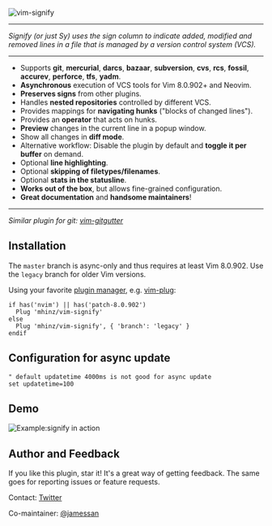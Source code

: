 ![vim-signify](https://raw.githubusercontent.com/mhinz/vim-signify/master/pictures/signify-logo.png)

---

_Signify (or just Sy) uses the sign column to indicate added, modified and
removed lines in a file that is managed by a version control system (VCS)._

---

- Supports **git**, **mercurial**, **darcs**, **bazaar**, **subversion**,
  **cvs**, **rcs**, **fossil**, **accurev**, **perforce**, **tfs**, **yadm**.
- **Asynchronous** execution of VCS tools for Vim 8.0.902+ and Neovim.
- **Preserves signs** from other plugins.
- Handles **nested repositories** controlled by different VCS.
- Provides mappings for **navigating hunks** ("blocks of changed lines").
- Provides an **operator** that acts on hunks.
- **Preview** changes in the current line in a popup window.
- Show all changes in **diff mode**.
- Alternative workflow: Disable the plugin by default and **toggle it per
  buffer** on demand.
- Optional **line highlighting**.
- Optional **skipping of filetypes/filenames**.
- Optional **stats in the statusline**.
- **Works out of the box**, but allows fine-grained configuration.
- **Great documentation** and **handsome maintainers**!

---

_Similar plugin for git: [vim-gitgutter](https://github.com/airblade/vim-gitgutter)_

## Installation

The `master` branch is async-only and thus requires at least Vim 8.0.902. Use
the `legacy` branch for older Vim versions.

Using your favorite [plugin
manager](https://github.com/mhinz/vim-galore#managing-plugins), e.g.
[vim-plug](https://github.com/junegunn/vim-plug):

```vim
if has('nvim') || has('patch-8.0.902')
  Plug 'mhinz/vim-signify'
else
  Plug 'mhinz/vim-signify', { 'branch': 'legacy' }
endif
```

## Configuration for async update
```vim
" default updatetime 4000ms is not good for async update
set updatetime=100
```

## Demo

![Example:signify in action](https://raw.githubusercontent.com/mhinz/vim-signify/master/pictures/signify-demo.gif)

## Author and Feedback

If you like this plugin, star it! It's a great way of getting feedback. The same
goes for reporting issues or feature requests.

Contact: [Twitter](https://twitter.com/_mhinz_)

Co-maintainer: [@jamessan](https://github.com/jamessan)
